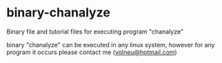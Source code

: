 # binary-chanalyze
Binary file and tutorial files for executing program "chanalyze"

binary "chanalyze" can be executed in any linux system, however for any program it occurs please contact me (volneu@hotmail.com)


